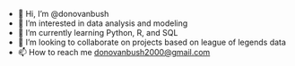 - 👋 Hi, I’m @donovanbush
- 👀 I’m interested in data analysis and modeling
- 🌱 I’m currently learning Python, R, and SQL
- 💞️ I’m looking to collaborate on projects based on league of legends data
- 📫 How to reach me donovanbush2000@gmail.com

<!---
donovanbush/donovanbush is a ✨ special ✨ repository because its `README.md` (this file) appears on your GitHub profile.
You can click the Preview link to take a look at your changes.
--->
